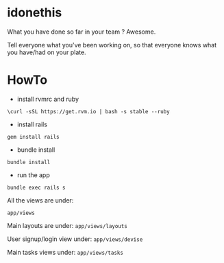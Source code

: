idonethis
=========

What you have done so far in your team ? Awesome.

Tell everyone what you've been working on, so that everyone knows what you have/had on your plate.


HowTo
=========

- install rvmrc and ruby
```
\curl -sSL https://get.rvm.io | bash -s stable --ruby
```

- install rails
```
gem install rails
```

- bundle install
```
bundle install
```

- run the app
```
bundle exec rails s
```

All the views are under:

`app/views`

Main layouts are under:
`app/views/layouts`

User signup/login view under:
`app/views/devise`

Main tasks views under:
`app/views/tasks`

